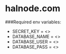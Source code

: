 # halnode.com

###Required env variables:

* SECRET_KEY = <>
* DATABASE_NAME = <>
* DATABASE_USER = <>
* DATABASE_PASS = <>
